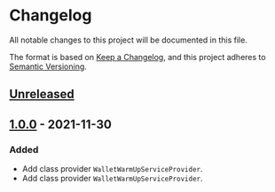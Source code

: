 # Changelog
All notable changes to this project will be documented in this file.

The format is based on [Keep a Changelog](https://keepachangelog.com/en/1.0.0/),
and this project adheres to [Semantic Versioning](https://semver.org/spec/v2.0.0.html).

## [Unreleased]

## [1.0.0] - 2021-11-30
### Added
- Add class provider `WalletWarmUpServiceProvider`.
- Add class provider `WalletWarmUpServiceProvider`.

[Unreleased]: https://github.com/bavix/laravel-wallet-warmup/compare/1.0.0...develop
[1.0.0]: https://github.com/bavix/laravel-wallet-warmup/compare/1ff4b955893c8ae42aaf3b4b6620b0cbc2442246

